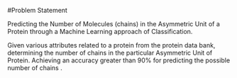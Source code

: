 #Problem Statement

Predicting the Number of Molecules (chains) in the Asymmetric Unit of a Protein through a Machine Learning approach of Classification. 

Given various attributes related to a protein from the protein data bank, determining the number of chains in the particular Asymmetric Unit of Protein. Achieving an accuracy greater than 90% for predicting the possible number of chains .

